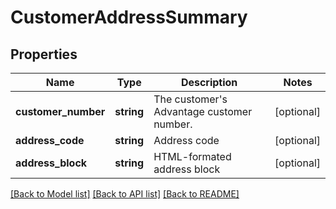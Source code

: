 # CustomerAddressSummary

## Properties
Name | Type | Description | Notes
------------ | ------------- | ------------- | -------------
**customer_number** | **string** | The customer&#39;s Advantage customer number. | [optional] 
**address_code** | **string** | Address code | [optional] 
**address_block** | **string** | HTML-formated address block | [optional] 

[[Back to Model list]](../README.md#documentation-for-models) [[Back to API list]](../README.md#documentation-for-api-endpoints) [[Back to README]](../README.md)


